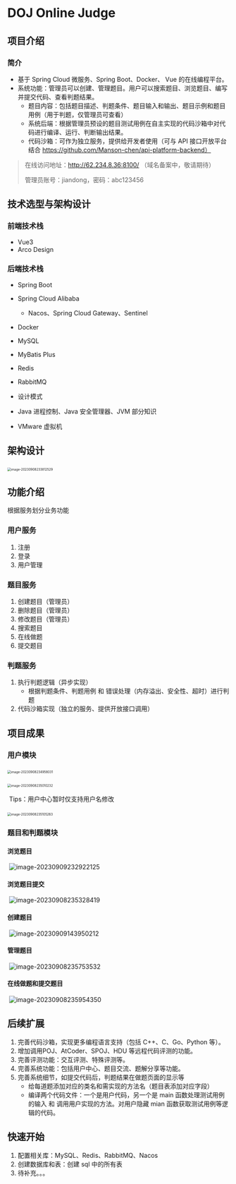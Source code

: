 # DOJ Online Judge

## 项目介绍

### 简介

- 基于 Spring Cloud 微服务、Spring Boot、Docker、 Vue 的在线编程平台。
- 系统功能：管理员可以创建、管理题目。用户可以搜索题目、浏览题目、编写并提交代码、查看判题结果。
  - 题目内容：包括题目描述、判题条件、题目输入和输出、题目示例和题目用例（用于判题，仅管理员可查看）
  - 系统后端：根据管理员预设的题目测试用例在自主实现的代码沙箱中对代码进行编译、运行、判断输出结果。
  - 代码沙箱：可作为独立服务，提供给开发者使用（可与 API 接口开放平台结合 https://github.com/Manson-chen/api-platform-backend）

> 在线访问地址：http://62.234.8.36:8100/
> （域名备案中，敬请期待）
>
> 管理员账号：jiandong，密码：abc123456



## 技术选型与架构设计

### 前端技术栈

- Vue3
- Arco Design

### 后端技术栈

- Spring Boot
- Spring Cloud Alibaba
  - Nacos、Spring Cloud Gateway、Sentinel

- Docker
- MySQL
- MyBatis Plus
- Redis
- RabbitMQ
- 设计模式
- Java 进程控制、Java 安全管理器、JVM 部分知识
- VMware 虚拟机



## 架构设计

​	<img src="README.assets/image-20230908233812529.png" alt="image-20230908233812529" style="zoom: 50%;" />



## 功能介绍

根据服务划分业务功能

### 用户服务

1. 注册
2. 登录
3. 用户管理

### 题目服务

1. 创建题目（管理员）
2. 删除题目（管理员）
3. 修改题目（管理员）
4. 搜索题目
5. 在线做题
6. 提交题目

### 判题服务

1. 执行判题逻辑（异步实现）
   - 根据判题条件、判题用例 和 错误处理（内存溢出、安全性、超时）进行判题
2. 代码沙箱实现（独立的服务、提供开放接口调用）



## 项目成果

### 用户模块

​	<img src="README.assets/image-20230908234958031.png" alt="image-20230908234958031" style="zoom:50%;" />

​	<img src="README.assets/image-20230908235010232.png" alt="image-20230908235010232" style="zoom:50%;" />

​	Tips：用户中心暂时仅支持用户名修改

​	<img src="README.assets/image-20230908235105263.png" alt="image-20230908235105263" style="zoom: 50%;" />

### 题目和判题模块

#### 浏览题目

​	![image-20230909232922125](README.assets/image-20230909232922125.png)

#### 浏览题目提交

​	![image-20230908235328419](README.assets/image-20230908235328419.png)

#### 	创建题目

​	![image-20230909143950212](README.assets/image-20230909143950212.png)



#### 管理题目

​	![image-20230908235753532](README.assets/image-20230908235753532.png)

#### 在线做题和提交题目

​	![image-20230908235954350](README.assets/image-20230908235954350.png)



## 后续扩展

1. 完善代码沙箱，实现更多编程语言支持（包括 C++、C、Go、Python 等）。
2. 增加调用POJ、AtCoder、SPOJ、HDU 等远程代码评测的功能。
3. 完善评测功能：交互评测、特殊评测等。
4. 完善系统功能：包括用户中心、题目交流、题解分享等功能。
5. 完善系统细节，如提交代码后，判题结果在做题页面的显示等
   - 给每道题添加对应的类名和需实现的方法名（题目表添加对应字段）
   - 编译两个代码文件：一个是用户代码，另一个是 main 函数处理测试用例的输入 和 调用用户实现的方法。对用户隐藏 mian 函数获取测试用例等逻辑的代码。



## 快速开始

1. 配置相关库：MySQL、Redis、RabbitMQ、Nacos
2. 创建数据库和表：创建 sql 中的所有表
3. 待补充。。。

